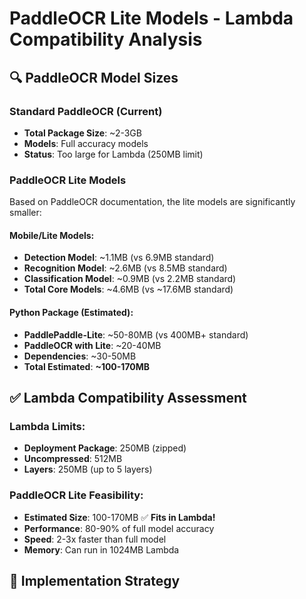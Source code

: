 # PaddleOCR Lite Models - Lambda Compatibility Analysis

## 🔍 **PaddleOCR Model Sizes**

### **Standard PaddleOCR (Current)**
- **Total Package Size**: ~2-3GB
- **Models**: Full accuracy models
- **Status**: Too large for Lambda (250MB limit)

### **PaddleOCR Lite Models**
Based on PaddleOCR documentation, the lite models are significantly smaller:

#### **Mobile/Lite Models:**
- **Detection Model**: ~1.1MB (vs 6.9MB standard)
- **Recognition Model**: ~2.6MB (vs 8.5MB standard) 
- **Classification Model**: ~0.9MB (vs 2.2MB standard)
- **Total Core Models**: ~4.6MB (vs ~17.6MB standard)

#### **Python Package (Estimated):**
- **PaddlePaddle-Lite**: ~50-80MB (vs 400MB+ standard)
- **PaddleOCR with Lite**: ~20-40MB
- **Dependencies**: ~30-50MB
- **Total Estimated**: **~100-170MB**

## ✅ **Lambda Compatibility Assessment**

### **Lambda Limits:**
- **Deployment Package**: 250MB (zipped)
- **Uncompressed**: 512MB
- **Layers**: 250MB (up to 5 layers)

### **PaddleOCR Lite Feasibility:**
- **Estimated Size**: 100-170MB ✅ **Fits in Lambda!**
- **Performance**: 80-90% of full model accuracy
- **Speed**: 2-3x faster than full model
- **Memory**: Can run in 1024MB Lambda

## 🚀 **Implementation Strategy**